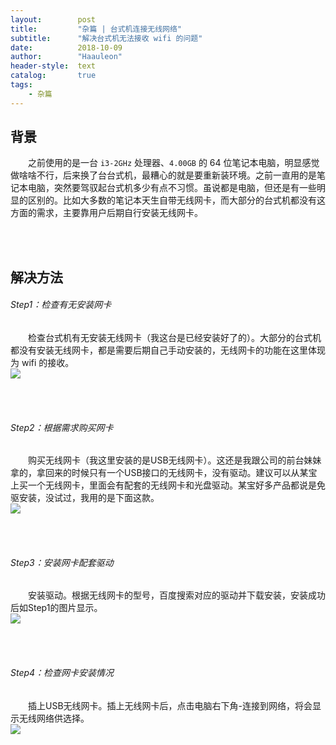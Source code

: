 ```yaml
---
layout:        post
title:         "杂篇 | 台式机连接无线网络"
subtitle:      "解决台式机无法接收 wifi 的问题"
date:          2018-10-09
author:        "Haauleon"
header-style:  text
catalog:       true
tags:
    - 杂篇
---
```



## 背景
&emsp;&emsp;之前使用的是一台 `i3-2GHz` 处理器、`4.00GB` 的 64 位笔记本电脑，明显感觉做啥啥不行，后来换了台台式机，最糟心的就是要重新装环境。之前一直用的是笔记本电脑，突然要驾驭起台式机多少有点不习惯。虽说都是电脑，但还是有一些明显的区别的。比如大多数的笔记本天生自带无线网卡，而大部分的台式机都没有这方面的需求，主要靠用户后期自行安装无线网卡。

<br><br>

## 解决方法
###### Step1：检查有无安装网卡        
&emsp;&emsp;检查台式机有无安装无线网卡（我这台是已经安装好了的）。大部分的台式机都没有安装无线网卡，都是需要后期自己手动安装的，无线网卡的功能在这里体现为 wifi 的接收。            
![](haauleon\img\in-post\post-other\2020-03-10-connect-to-wifi-1.png)           

<br><br>

###### Step2：根据需求购买网卡    
&emsp;&emsp;购买无线网卡（我这里安装的是USB无线网卡）。这还是我跟公司的前台妹妹拿的，拿回来的时候只有一个USB接口的无线网卡，没有驱动。建议可以从某宝上买一个无线网卡，里面会有配套的无线网卡和光盘驱动。某宝好多产品都说是免驱安装，没试过，我用的是下面这款。            
![](haauleon\img\in-post\post-other\2020-03-10-connect-to-wifi-2.png)       

<br><br>

###### Step3：安装网卡配套驱动            
&emsp;&emsp;安装驱动。根据无线网卡的型号，百度搜索对应的驱动并下载安装，安装成功后如Step1的图片显示。           
![](haauleon\img\in-post\post-other\2020-03-10-connect-to-wifi-3.png)               

<br><br>

###### Step4：检查网卡安装情况      
&emsp;&emsp;插上USB无线网卡。插上无线网卡后，点击电脑右下角-连接到网络，将会显示无线网络供选择。              
![](haauleon\img\in-post\post-other\2020-03-10-connect-to-wifi-4.png)
    